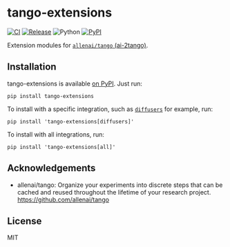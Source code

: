 # tango-extensions

[![CI](https://github.com/shunk031/tango-extensions/actions/workflows/ci.yaml/badge.svg)](https://github.com/shunk031/tango-extensions/actions/workflows/ci.yaml)
[![Release](https://github.com/shunk031/tango-extensions/actions/workflows/deploy_and_release.yaml/badge.svg)](https://github.com/shunk031/tango-extensions/actions/workflows/deploy_and_release.yaml)
![Python](https://img.shields.io/badge/python-3.8%20%7C%203.9%20%7C%203.10-blue?logo=python)
[![PyPI](https://img.shields.io/pypi/v/tango-extensions.svg)](https://pypi.python.org/pypi/tango-extensions)

Extension modules for [`allenai/tango` (ai-2tango)](https://github.com/allenai/tango).

## Installation

tango-extensions is available [on PyPI](https://pypi.org/project/tango-extensions/). Just run:

```shell
pip install tango-extensions
```

To install with a specific integration, such as [`diffusers`](https://github.com/huggingface/diffusers) for example, run:

```shell
pip install 'tango-extensions[diffusers]'
```

To install with all integrations, run:

```shell
pip install 'tango-extensions[all]'
```

## Acknowledgements

- allenai/tango: Organize your experiments into discrete steps that can be cached and reused throughout the lifetime of your research project. https://github.com/allenai/tango 

## License

MIT
